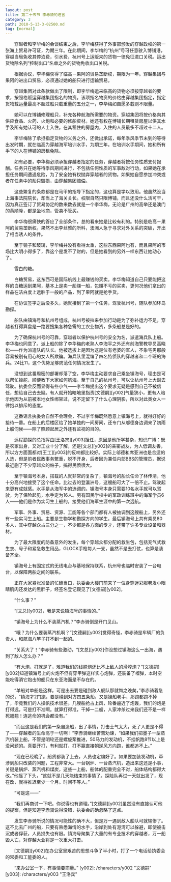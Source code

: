 ```yaml
---
layout: post
title: 第二十五节 李赤骑的进言
category: 3
path: 2010-5-13-3-02500.md
tag: [normal]
---
```


　　穿越者和李华梅的会谈结束之后，李华梅获得了外事部颁发的穿越政权的第一张海上贸易许可证，为期三年。在此期间，李华梅的“杭州”号可任意驶入博铺港，穿越当局免收其停泊费，引水费，杭州号上运贩来的货物一律免征进口关税。运出货物除名列“控制出口”名单之外的货物免收出口关税。

　　根据协议，李华梅获得了临高－果阿的贸易垄断权，期限为一年。穿越集团与果阿的进出口贸易，必须通过她的船只进行运输贸易。

　　穿越集团对此条款做出了限制，即李华梅运来临高的货物必须按穿越者的要求，按照格贩运穿越集团指名的物资。该项指名物资的价格由穿越集团指定，指定货物载运量最高不超过船只载重量的五分之一，李华梅如自愿多载则不限量。

　　她可以在博铺修理船只，补充各种航海所需要的物资。穿越集团将按价格向其供应食品、火药、火炮和必要的修船资材。她还有权在博铺长期租赁房屋以供其水手及所有她认可的人士入住。在其租住的房屋内，入住的人员最多不超过十二人。

　　李华梅除了承担指定货物的义务之外，还做出承诺，每年季风季节未到的等待出发时期，就在临高为穿越海军培训水手，为期三年。在培训水手期间，她和所有手下的人在博铺的房租免除。

　　如有必要，李华梅必须承担穿越者指定的任务，穿越者将按任务性质支付报酬。任务只在她等待季风期间进行，不包括任何性质的军事敌对行动，如果她在承担任务期间遭遇危险，为了安全她有权抛弃穿越者的货物。如果她自愿参加冲突或者在任务中的船只毁损，由穿越集团赔偿。

　　这些繁复的条款都是在马甲的指导下指定的，这也算是学以致用。他虽然没当上海事法院院长，却当上了海关关长。权限自然只限博铺，而且还没什么活可干，因为真正签订了贸易协定的数来数去就是一个李华梅，无论是广州的高举还是澳门的黄顺隆，都是坐地商，管卖不管买。

　　李华梅很痛快的答应了全部条件，总的看来她是比较有利的。特别是临高－果阿的贸易垄断权。果然不出李丝雅的所料，澳洲人急于寻求对外关系的突破，开出了相当诱人的条件。

　　至于镜子和玻璃，李华梅并没有看得太重，这些东西果阿也有，而且果阿的市场比大明小得多了，靠这个是发不了财的，但是她看到的另外一样东西让她动心了。

　　雪白的糖。

　　白糖贸易，这东西可是国际航线上最赚钱的买卖。李华梅知道自己只要能把这样的白糖运到果阿，基本上是卖一船赚一船，包赚不亏的买卖，更何况他们拿出的样品在洁白度上远胜于一般的产品，到了果阿就是抢手货。

　　在协议签字之后没多久，她就接到了第一个任务，驾驶杭州号，随队参加环岛勘探。

　　船队由镇海号和杭州号组成，杭州号被拉来参加行动是为了弥补运力不足，穿越者打得算盘是一路要搜集各种急需的工农业物资，多条船总是好的。

　　为了确保杭州号的可靠，穿越者以保护杭州号的安全为名，派遣海兵队上船。李华梅也同意了。派上船的除了李华梅的老熟人李海平之外还有前海警教导员高晓松——作为派遣队的队长。他被选拔上是因为这是位有老婆的军人，不象宅男那般容易被别有用心的女人所欺骗。海兵队里混编了四名特侦队的穿越者和二个班的海兵。24比11，这个优势足够防范任何情况发生了。

　　没想到这番周密的部署却落了空，李华梅主动要求自己乘坐镇海号，理由是可以帮忙操舵，顺便教下大家如何航海。至于自己的杭州号，可以让杭州号上大副去驾驶。执委会反而显得有些小气——李华梅提出这个要求无疑是感到自己不被信任，想给自己去去疑。有人就开始暗地里指责[文德嗣][y002]气量狭小，更有人暗示他因为从前被本地女性绑架过，说不定留下了什么心理阴影，所以对此类女人一律抱以排斥的态度。

　　这番谣言执委会自然不会理会，不过李华梅既然愿意上镇海号上，就得好好的接待一番。在船上的后楼区给了她单独的一间房间，还专门从邬德身边调来了初雨上船伺候——除了照顾起居之外还有监视的目的。

　　远程勘探的总指挥由[王洛宾][y003]担任，原因是他所学甚杂，知识广博：既是农家出身，又对工业十分了解，还是[文总][y002]的亲密战友，为人低调友善，所以方方面面都对[王工][y003]的反响都比较好。实际上邬德和席亚洲也是合适的人选，但是前者民政事务繁重，脱不开身，后者因为兼任内部BBS的管理员，据说最近删了不少穿越众的帖子，搞得民愤很大。

　　至于镇海号本身，搭载的人就非常的复杂了，镇海号的船长任命了林传清，他十分高兴地接受了这个任命。比过去的登瀛洲号，这艘船可大了一倍不止。驾驶起来更有成就感。水手是从海军中的选调的。镇海号本身只需要10名水手就可以驾驶，为了保险起见，水手定为16人。另有国民学校中的军政训练班中的海军学员6人——他们是作为实习生上船的，接受他们海军生涯中的第一次远航。

　　军事、外事、贸易、资源、工能等各个部门都有人被抽调到这艘船上，另外还有一些实习生上船。主要是生物学和勘探方向的学生。最后镇海号上共有乘员80多人，其中穿越众占三分之一，不少都是各方面的专才，还带了许多专业设备和器材。

　　为了最大限度的防备意外的发生，每个穿越众都分配的救生包，包括充气式救生衣、号子和紧急救生用品，GLOCK手枪每人一支，虽然不是去打仗，也算是装备齐全。

　　镇海号上有固定式的无线电台与基地保持联系，杭州号也临时安装了一台电台，以保障两船之间的联系。

　　正在大家紧张准备的忙碌当口，执委会大楼门前来了一位身穿迷彩服卷发小眼睛肌肉还发达的黑胖子，经签名登记觐见了[文德嗣][y002]。

　　“什么事？”

　　“[文总][y002]，我是来说镇海号的事情的。”

　　“镇海号上为什么不装蒸汽机？”李赤骑倒是开门见山。

　　“哦？为什么要装蒸汽机啊？”[文德嗣][y002]觉得奇怪，李赤骑是车辆厂的负责人，和航海八竿子打不到一起的。

　　“关系大了！”李赤骑有些激动，“[文总][y002]你没想过镇海这么一出海，遇到了敌人怎么办？”

　　“有大炮，打就是了，难道我们的线膛炮还比不上敌人的滑膛炮？”[文德嗣][y002]知道镇海号上的火炮不但有穿甲弹这样实心炮弹，还装备了榴弹，本时空能吃得消它炮击的船只在东亚海面是不存在的。

　　“单船对单船是这样。可是出去要是碰到敌人舰队那就悔之晚矣，”李赤骑着急的说，“镇海才2门跑，要是碰到对方四五条船，又是操船老手，那跑都跑不掉了，毕竟我们的人操帆技术很差。几艘船抢占上风，轮番逼近了炮轰，我们的炮是打得远，可是打不准啊。就算打得准，干掉一二艘，人家冲杀过来我们还不是一样死翘翘！连逃命的机会都没有。”

　　“而且这是我们的第一条自造船，出了事情，打击士气太大，死了人更是不得了——穿越者的生命高于一切啊！”李赤骑继续苦苦劝谏，“如果我们把墨子一型蒸汽机装上船，不管是明轮还是螺旋桨推进，50马力的发动机，不挂帆跑8节以上是没问题的。真要开打，有利就打，打不赢直接朝逆风方向跑，谁都追不上。”

　　“现在已经晚了。船货都装了上去，人员也定编好了。如果要加装发动机，牵涉到船只改装的问题，工程非常大。一台锅炉、一台蒸汽机，造出来这还是小事，关键是锅炉、蒸汽机和煤炭，这些一上船，船体的配重完全不对，船体结构都得大改。”他摇了下头，“这就不是几天能结束的事情了。探险队再过一天就出发了，现在改，就得推迟至少一个月。时间不等人。”

　　“可是这——”

　　“我们再商讨一下吧。你说得也有道理。”[文德嗣][y002]虽然没有直接认可他的提案，但是知道李赤骑说得没错，执委会的确忽略了这点。

　　发生李赤骑所说的情况可能性的确不大，但是万一遇到敌人船队可就输惨了。这不比去广州的船，只要有熟悉海情的水手，沿岸到处有港湾可以躲避，即使被击沉或者俘获，人员损失也有限。镇海号聚集了大量的有专业技术的穿越者，万一船毁人亡，对穿越大业将是一次重大打击。

　　[文德嗣][y002]在办公室里艰苦的思想斗争了半小时，打了一个电话给执委会的常委和工能委的人。

　　“来办公室一下，有事情要商量。”
[y002]: /characters/y002 "文德嗣"
[y003]: /characters/y003 "王洛宾"

